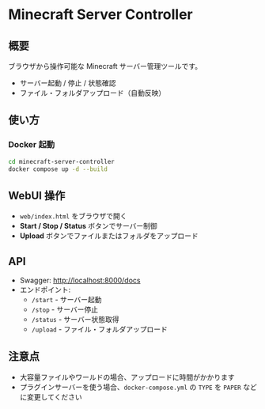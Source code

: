 # Minecraft Server Controller

## 概要
ブラウザから操作可能な Minecraft サーバー管理ツールです。  
- サーバー起動 / 停止 / 状態確認  
- ファイル・フォルダアップロード（自動反映）

## 使い方

### Docker 起動
```bash
cd minecraft-server-controller
docker compose up -d --build
```
## WebUI 操作

- `web/index.html` をブラウザで開く
- **Start / Stop / Status** ボタンでサーバー制御
- **Upload** ボタンでファイルまたはフォルダをアップロード

## API

- Swagger: [http://localhost:8000/docs](http://localhost:8000/docs)
- エンドポイント:
  - `/start` - サーバー起動
  - `/stop` - サーバー停止
  - `/status` - サーバー状態取得
  - `/upload` - ファイル・フォルダアップロード

## 注意点

- 大容量ファイルやワールドの場合、アップロードに時間がかかります
- プラグインサーバーを使う場合、`docker-compose.yml` の `TYPE` を `PAPER` などに変更してください
